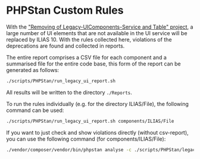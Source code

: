 PHPStan Custom Rules
====================

With the ["Removing of Legacy-UIComponents-Service and Table" project](https://docu.ilias.de/goto_docu_grp_12110.html), a large number of UI elements that are not available in the UI service will be replaced by ILIAS 10. With the rules collected here, violations of the deprecations are found and collected in reports.

The entire report comprises a CSV file for each component and a summarised file for the entire code base, this form of the report can be generated as follows:

```bash
./scripts/PHPStan/run_legacy_ui_report.sh
```

All results will be written to the directory `./Reports`. 

To run the rules individually (e.g. for the directory ILIAS/File), the following command can be used:

```bash
./scripts/PHPStan/run_legacy_ui_report.sh components/ILIAS/File
```

If you want to just check and show violations directly (without csv-report), you can use the following command (for components/ILIAS/File):

```bash
./vendor/composer/vendor/bin/phpstan analyse -c ./scripts/PHPStan/legacy_ui.neon -a ./vendor/composer/vendor/autoload.php --no-interaction --no-progress  components/ILIAS/File 
```

